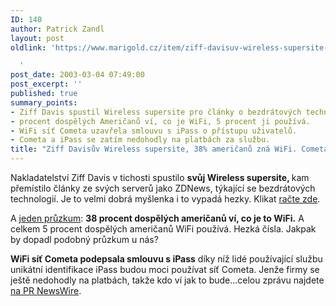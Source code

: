 ```yaml
---
ID: 140
author: Patrick Zandl
layout: post
oldlink: 'https://www.marigold.cz/item/ziff-davisuv-wireless-supersite-38-americanu-zna-wifi-cometa-podepsala-s-ipass

  '
post_date: 2003-03-04 07:49:00
post_excerpt: ''
published: true
summary_points:
- Ziff Davis spustil Wireless supersite pro články o bezdrátových technologiích.
- procent dospělých Američanů ví, co je WiFi, 5 procent ji používá.
- WiFi síť Cometa uzavřela smlouvu s iPass o přístupu uživatelů.
- Cometa a iPass se zatím nedohodly na platbách za službu.
title: "Ziff Davisův Wireless supersite, 38% američanů zná WiFi. Cometa podepsala s iPass"
---
```


<p>
Nakladatelství Ziff Davis v tichosti spustilo <STRONG>svůj Wireless supersite, </STRONG>kam přemístilo články ze svých serverů jako ZDNews, týkající se bezdrátových technologií. Je to velmi dobrá myšlenka i to vypadá hezky. Klikat <A href="http://wireless.ziffdavis.com/" target=_blank>račte zde</A>.</p>

<p>
A <A href="http://www.bizreport.com/article.php?art_id=4186" target=_blank>jeden průzkum</A>: <STRONG>38 procent dospělých američanů ví, co je to WiFi.</STRONG> A celkem 5 procent dospělých američanů WiFi používá. Hezká čísla. Jakpak by dopadl podobný průzkum u nás?</p>

<p>
<STRONG>WiFi síť Cometa podepsala smlouvu s iPass</STRONG> díky níž lidé používající službu unikátní identifikace iPass budou moci používat síť Cometa. Jenže firmy se ještě nedohodly na platbách, takže kdo ví jak to bude...celou zprávu najdete <A href="http://www.prnewswire.com/cgi-bin/stories.pl?ACCT=SVBIZINK3.story&amp;STORY=/www/story/03-03-2003/0001900658&amp;EDATE=MON+Mar+03+2003,+09:05+AM" target=_blank>na PR NewsWire</A>.</p>